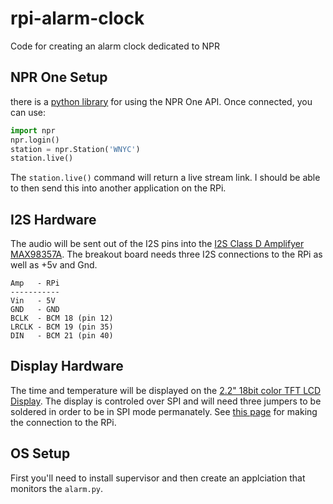 # rpi-alarm-clock
Code for creating an alarm clock dedicated to NPR

## NPR One Setup
there is a [python library](https://github.com/perrydc/npr) for using the NPR One API.  Once connected, you can use:

```python
import npr
npr.login()
station = npr.Station('WNYC')
station.live()
```
The ```station.live()``` command will return a live stream link.  I should be able to then send this into another application on the RPi.

## I2S Hardware
The audio will be sent out of the I2S pins into the [I2S Class D Amplifyer MAX98357A](https://www.adafruit.com/product/3006).  The breakout board needs three I2S connections to the RPi as well as +5v and Gnd.

```
Amp   - RPi
-----------
Vin   - 5V
GND   - GND
BCLK  - BCM 18 (pin 12)
LRCLK - BCM 19 (pin 35)
DIN   - BCM 21 (pin 40)
```
## Display Hardware
The time and temperature will be displayed on the [2.2" 18bit color TFT LCD Display](https://www.adafruit.com/product/1480).  The display is controled over SPI and will need three jumpers to be soldered in order to be in SPI mode permanately.  See [this page](https://learn.adafruit.com/user-space-spi-tft-python-library-ili9341-2-8/wiring) for making the connection to the RPi.

## OS Setup
First you'll need to install supervisor and then create an applciation that monitors the ```alarm.py```.
